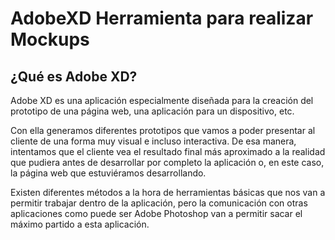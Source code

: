 # AdobeXD Herramienta para realizar Mockups

## ¿Qué es Adobe XD?

Adobe XD es una aplicación especialmente diseñada para la creación del prototipo de una página web, una aplicación para un dispositivo, etc.

Con ella generamos diferentes prototipos que vamos a poder presentar al cliente de una forma muy visual e incluso interactiva. De esa manera, intentamos que el cliente vea el resultado final más aproximado a la realidad que pudiera antes de desarrollar por completo la aplicación o, en este caso, la página web que estuviéramos desarrollando.

Existen diferentes métodos a la hora de herramientas básicas que nos van a permitir trabajar dentro de la aplicación, pero la comunicación con otras aplicaciones como puede ser Adobe Photoshop van a permitir sacar el máximo partido a esta aplicación.


